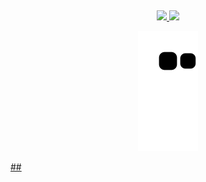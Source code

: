 
##
<div align="center">
  <a href="https://github.com/clarabarretto">
  <img height="180" src="https://github-readme-stats.vercel.app/api?username=clarabarretto&show_icons=true&theme=highcontrast&include_all_commits=true&count_private=true"/>
  <img height="180" src="https://github-readme-stats.vercel.app/api/top-langs/?username=clarabarretto&layout=compact&langs_count=7&theme=highcontrast"/>  
  
![Snake animation](https://github.com/clarabarretto/clarabarretto/blob/output/github-contribution-grid-snake.svg)
</div>
##
